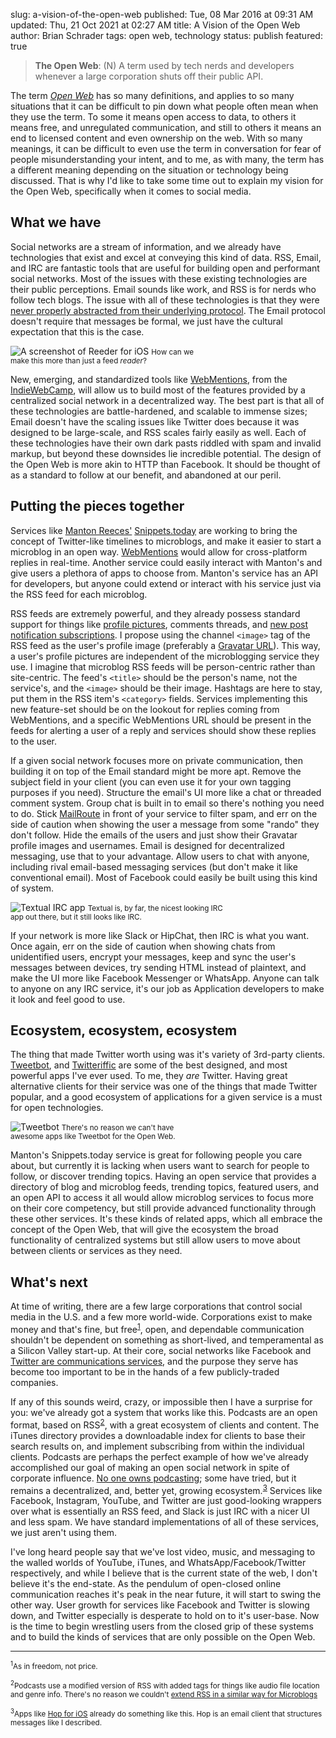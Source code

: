 slug: a-vision-of-the-open-web
published: Tue, 08 Mar 2016 at 09:31 AM
updated: Thu, 21 Oct 2021 at 02:27 AM
title: A Vision of the Open Web
author: Brian Schrader
tags: open web, technology
status: publish
featured: true

> **The Open Web**: (N) A term used by tech nerds and developers whenever a large corporation shuts off their public API.

The term *[Open Web][w]* has so many definitions, and applies to so many situations that it can be difficult to pin down what people often mean when they use the term. To some it means open access to data, to others it means free, and unregulated communication, and still to others it means an end to licensed content and even ownership on the web. With so many meanings, it can be difficult to even use the term in conversation for fear of people misunderstanding your intent, and to me, as with many, the term has a different meaning depending on the situation or technology being discussed. That is why I'd like to take some time out to explain my vision for the Open Web, specifically when it comes to social media.

[w]: https://en.wikipedia.org/wiki/Open_Web


## What we have

Social networks are a stream of information, and we already have technologies that exist and excel at conveying this kind of data. RSS, Email, and IRC are fantastic tools that are useful for building open and performant social networks. Most of the issues with these existing technologies are their public perceptions. Email sounds like work, and RSS is for nerds who follow tech blogs. The issue with all of these technologies is that they were [never properly abstracted from their underlying protocol][irc]. The Email protocol doesn't require that messages be formal, we just have the cultural expectation that this is the case.

<div class="image-container" style="width:300px;">
<img src="https://brianschrader.com/images/blog/reeder.jpg" alt="A screenshot of Reeder for iOS" />
<small>How can we make this more than just a feed <i>reader</i>?</small></div>

New, emerging, and standardized tools like [WebMentions][wm], from the [IndieWebCamp][iwc], will allow us to build most of the features provided by a centralized social network in a decentralized way. The best part is that all of these technologies are battle-hardened, and scalable to immense sizes; Email doesn't have the scaling issues like Twitter does because it was designed to be large-scale, and RSS scales fairly easily as well. Each of these technologies have their own dark pasts riddled with spam and invalid markup, but beyond these downsides lie incredible potential. The design of the Open Web is more akin to HTTP than Facebook. It should be thought of as a standard to follow at our benefit, and abandoned at our peril.

[wm]: https://www.w3.org/TR/webmention/
[tw]: //brianschrader.com/archive/breaking-up-is-hard-to-do/
[adn]: http://app.net
[irc]: https://twitter.com/sonicrocketman/status/676526749757214720


## Putting the pieces together

Services like [Manton Reeces'][mr] [Snippets.today][snip] are working to bring the concept of Twitter-like timelines to microblogs, and make it easier to start a microblog in an open way. [WebMentions][wm] would allow for cross-platform replies in real-time. Another service could easily interact with Manton's and give users a plethora of apps to choose from. Manton's service has an API for developers, but anyone could extend or interact with his service just via the RSS feed for each microblog.

RSS feeds are extremely powerful, and they already possess standard support for things like [profile pictures][img], comments threads, and [new post notification subscriptions][cloud]. I propose using the channel `<image>` tag of the RSS feed as the user's profile image (preferably a [Gravatar URL][gr]). This way, a user's profile pictures are independent of the microblogging service they use. I imagine that microblog RSS feeds will be person-centric rather than site-centric. The feed's `<title>` should be the person's name, not the service's, and the `<image>` should be their image. Hashtags are here to stay, put them in the RSS item's `<category>` fields. Services implementing this new feature-set should be on the lookout for replies coming from WebMentions, and a specific WebMentions URL should be present in the feeds for alerting a user of a reply and services should show these replies to the user.

If a given social network focuses more on private communication, then building it on top of the Email standard might be more apt. Remove the subject field in your client (you can even use it for your own tagging purposes if you need). Structure the email's UI more like a chat or threaded comment system. Group chat is built in to email so there's nothing you need to do. Stick [MailRoute][mail] in front of your service to filter spam, and err on the side of caution when showing the user a message from some "rando" they don't follow. Hide the emails of the users and just show their Gravatar profile images and usernames. Email is designed for decentralized messaging, use that to your advantage. Allow users to chat with anyone, including rival email-based messaging services (but don't make it like conventional email). Most of Facebook could easily be built using this kind of system.

<div class="image-container" style="width:350px;">
<img src="https://brianschrader.com/images/blog/textual.jp2" alt="Textual IRC app" />
<small>Textual is, by far, the nicest looking IRC app out there, but it still looks like IRC.</small></div>

If your network is more like Slack or HipChat, then IRC is what you want. Once again, err on the side of caution when showing chats from unidentified users, encrypt your messages, keep and sync the user's messages between devices, try sending HTML instead of plaintext, and make the UI more like Facebook Messenger or WhatsApp. Anyone can talk to anyone on any IRC service, it's our job as Application developers to make it look and feel good to use.

[am]: https://9to5mac.files.wordpress.com/2014/09/ios-8-continuity-sms.png
[snip]: http://snippets.today/
[mr]: http://www.manton.org
[iwc]: http://indiewebcamp.com
[img]: http://cyber.law.harvard.edu/rss/rss.html#ltimagegtSubelementOfLtchannelgt
[cloud]: http://cyber.law.harvard.edu/rss/rss.html#ltcloudgtSubelementOfLtchannelgt
[gr]: http://sonicrocketman.snippets.xyz/2016/02/23/f2c3.html
[mail]: http://mailroute.net


## Ecosystem, ecosystem, ecosystem

The thing that made Twitter worth using was it's variety of 3rd-party clients. [Tweetbot][tb], and [Twitteriffic][tc] are some of the best designed, and most powerful apps I've ever used. To me, they *are* Twitter. Having great alternative clients for their service was one of the things that made Twitter popular, and a good ecosystem of applications for a given service is a must for open technologies.

<div class="image-container" style="width:300px;">
<img src="https://brianschrader.com/images/blog/tweetbot.jpg" alt="Tweetbot" />
<small>There's no reason we can't have awesome apps like Tweetbot for the Open Web.</small></div>

Manton's Snippets.today service is great for following people you care about, but currently it is lacking when users want to search for people to follow, or discover trending topics. Having an open service that provides a directory of blog and microblog feeds, trending topics, featured users, and an open API to access it all would allow microblog services to focus more on their core competency, but still provide advanced functionality through these other services. It's these kinds of related apps, which all embrace the concept of the Open Web, that will give the ecosystem the broad functionality of centralized systems but still allow users to move about between clients or services as they need.

[tb]: http://tapbots.com/tweetbot/
[tc]: http://twitterrific.com/ios


## What's next

At time of writing, there are a few large corporations that control social media in the U.S. and a few more world-wide. Corporations exist to make money and that's fine, but free<sup>[1](#1)</sup>, open, and dependable communication shouldn't be dependent on something as short-lived, and temperamental as a Silicon Valley start-up. At their core, social networks like Facebook and [Twitter are communications services][cs], and the purpose they serve has become too important to be in the hands of a few publicly-traded companies.

If any of this sounds weird, crazy, or impossible then I have a surprise for you: we've already got a system that works like this. Podcasts are an open format, based on RSS<sup>[2](#2)</sup>, with a great ecosystem of clients and content. The iTunes directory provides a downloadable index for clients to base their search results on, and implement subscribing from within the individual clients. Podcasts are perhaps the perfect example of how we've already accomplished our goal of making an open social network in spite of corporate influence. [No one owns podcasting][ma]; some have tried, but it remains a decentralized, and, better yet, growing ecosystem.<sup>[3](#3)</sup> Services like Facebook, Instagram, YouTube, and Twitter are just good-looking wrappers over what is essentially an RSS feed, and Slack is just IRC with a nicer UI and less spam. We have standard implementations of all of these services, we just aren't using them.

I've long heard people say that we've lost video, music, and messaging to the walled worlds of YouTube, iTunes, and WhatsApp/Facebook/Twitter respectively, and while I believe that is the current state of the web, I don't believe it's the end-state. As the pendulum of open-closed online communication reaches it's peak in the near future, it will start to swing the other way. User growth for services like Facebook and Twitter is slowing down, and Twitter especially is desperate to hold on to it's user-base. Now is the time to begin wrestling users from the closed grip of these systems and to build the kinds of services that are only possible on the Open Web.

[ma]: http://www.marco.org
[cs]: http://globalspin.com/2014/09/communication-news-entertainment/

---

<small><sup id="1">1</sup>As in freedom, not price.</small>

<small><sup id="2">2</sup>Podcasts use a modified version of RSS with added tags for things like audio file location and genre info. There's no reason we couldn't [extend RSS in a similar way for Microblogs][mystuff]</small>

<small><sup id="3">3</sup>Apps like [Hop for iOS][hop] already do something like this. Hop is an email client that structures messages like I described. </small>

[hop]: https://itunes.apple.com/us/app/hop-email-messenger/id707452888?mt=8
[mystuff]: https://brianschrader.com/archive/the-open-microblog-standard/
